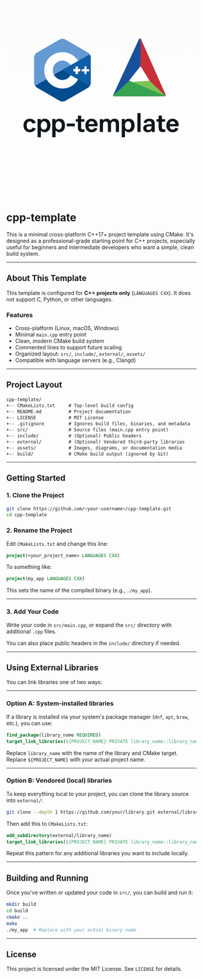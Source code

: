 ![cpp-template](assets/cpp-template.png)
# cpp-template

This is a minimal cross-platform C++17+ project template using CMake. It's designed as a professional-grade starting point for C++ projects, especially useful for beginners and intermediate developers who want a simple, clean build system.

---

## About This Template

This template is configured for **C++ projects only** (`LANGUAGES CXX`). It does not support C, Python, or other languages.

### Features
- Cross-platform (Linux, macOS, Windows)
- Minimal `main.cpp` entry point
- Clean, modern CMake build system
- Commented lines to support future scaling
- Organized layout: `src/`, `include/`, `external/`, `assets/`
- Compatible with language servers (e.g., Clangd)

---

## Project Layout

```text
cpp-template/
+-- CMakeLists.txt     # Top-level build config
+-- README.md          # Project documentation
+-- LICENSE            # MIT License
+-- .gitignore         # Ignores build files, binaries, and metadata
+-- src/               # Source files (main.cpp entry point)
+-- include/           # (Optional) Public headers
+-- external/          # (Optional) Vendored third-party libraries
+-- assets/            # Images, diagrams, or documentation media
+-- build/             # CMake build output (ignored by Git)
```

---

## Getting Started

### 1. Clone the Project

```bash
git clone https://github.com/<your-username>/cpp-template.git
cd cpp-template
```

### 2. Rename the Project

Edit `CMakeLists.txt` and change this line:

```cmake
project(<your_project_name> LANGUAGES CXX)
```

To something like:

```cmake
project(my_app LANGUAGES CXX)
```

This sets the name of the compiled binary (e.g., `./my_app`).

---

### 3. Add Your Code

Write your code in `src/main.cpp`, or expand the `src/` directory with additional `.cpp` files.

You can also place public headers in the `include/` directory if needed.

---

## Using External Libraries

You can link libraries one of two ways:

---

### Option A: System-installed libraries

If a library is installed via your system's package manager (`dnf`, `apt`, `brew`, etc.), you can use:

```cmake
find_package(library_name REQUIRED)
target_link_libraries(${PROJECT_NAME} PRIVATE library_name::library_name)
```

Replace `library_name` with the name of the library and CMake target. Replace `${PROJECT_NAME}` with your actual project name.

---

### Option B: Vendored (local) libraries

To keep everything local to your project, you can clone the library source into `external/`:

```bash
git clone --depth 1 https://github.com/your/library.git external/library_name
```

Then add this to `CMakeLists.txt`:

```cmake
add_subdirectory(external/library_name)
target_link_libraries(${PROJECT_NAME} PRIVATE library_name::library_name)
```

Repeat this pattern for any additional libraries you want to include locally.

---

## Building and Running

Once you've written or updated your code in `src/`, you can build and run it:

```bash
mkdir build
cd build
cmake ..
make
./my_app  # Replace with your actual binary name
```

---

## License

This project is licensed under the MIT License. See `LICENSE` for details.
